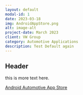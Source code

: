 ```yaml
---
layout: default
modal-id: 1
date: 2023-03-18
img: AndroidAppStore.png
alt: image-alt
project-date: March 2023
client: VW Group
category: Automotive Applications
description: Test Default again
---
```


## Header

this is more text here.

[Android Automotive App Store](https://cariad.technology/de/en/news/stories/launch-application-store-for-volkswagen-group.html)
